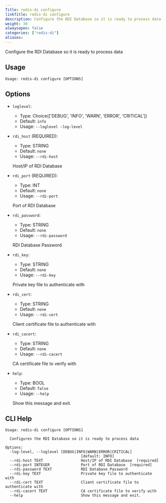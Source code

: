 ```yaml
---
Title: redis-di configure
linkTitle: redis-di configure
description: Configure the RDI Database so it is ready to process data
weight: 30
alwaysopen: false
categories: ["redis-di"]
aliases: 
---
```


Configure the RDI Database so it is ready to process data

## Usage

```
Usage: redis-di configure [OPTIONS]
```

## Options
* `loglevel`: 
  * Type: Choice(['DEBUG', 'INFO', 'WARN', 'ERROR', 'CRITICAL']) 
  * Default: `info`
  * Usage: `--loglevel
-log-level`

  


* `rdi_host` (REQUIRED): 
  * Type: STRING 
  * Default: `none`
  * Usage: `--rdi-host`

  Host/IP of RDI Database


* `rdi_port` (REQUIRED): 
  * Type: INT 
  * Default: `none`
  * Usage: `--rdi-port`

  Port of RDI Database


* `rdi_password`: 
  * Type: STRING 
  * Default: `none`
  * Usage: `--rdi-password`

  RDI Database Password


* `rdi_key`: 
  * Type: STRING 
  * Default: `none`
  * Usage: `--rdi-key`

  Private key file to authenticate with


* `rdi_cert`: 
  * Type: STRING 
  * Default: `none`
  * Usage: `--rdi-cert`

  Client certificate file to authenticate with


* `rdi_cacert`: 
  * Type: STRING 
  * Default: `none`
  * Usage: `--rdi-cacert`

  CA certificate file to verify with


* `help`: 
  * Type: BOOL 
  * Default: `false`
  * Usage: `--help`

  Show this message and exit.



## CLI Help

```
Usage: redis-di configure [OPTIONS]

  Configures the RDI Database so it is ready to process data

Options:
  -log-level, --loglevel [DEBUG|INFO|WARN|ERROR|CRITICAL]
                                  [default: INFO]
  --rdi-host TEXT                 Host/IP of RDI Database  [required]
  --rdi-port INTEGER              Port of RDI Database  [required]
  --rdi-password TEXT             RDI Database Password
  --rdi-key TEXT                  Private key file to authenticate with
  --rdi-cert TEXT                 Client certificate file to authenticate with
  --rdi-cacert TEXT               CA certificate file to verify with
  --help                          Show this message and exit.
```

